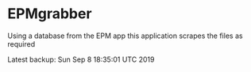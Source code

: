 # EPMgrabber
Using a database from the EPM app this application scrapes the files as required


Latest backup: Sun Sep 8 18:35:01 UTC 2019
